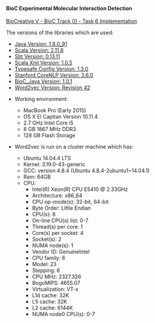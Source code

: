 #### BioC Experimental Molecular Interaction Detection

[BioCreative V - BioC Track (I) - Task 6 Implementation](http://www.biocreative.org/tasks/biocreative-v/track-1-bioc/)

The versions of the libraries which are used:  
* [Java Version: 1.8.0_91](http://download.oracle.com/otn-pub/java/jdk/8u91-b14/jdk-8u91-macosx-x64.dmg)
* [Scala Version: 2.11.8](http://search.maven.org/#search|ga|1|g%3A%22org.scala-lang%22%20AND%20v%3A%222.11.8%22)
* [Sbt Version: 0.13.11](https://dl.bintray.com/sbt/native-packages/sbt/0.13.11/sbt-0.13.11.zip)
* [Scala Xml Version: 1.0.5](http://search.maven.org/#artifactdetails|org.scala-lang.modules|scala-xml_2.11|1.0.5|bundle)
* [Typesafe Config Version: 1.3.0](http://search.maven.org/#artifactdetails|com.typesafe|config|1.3.0|)
* [Stanford CoreNLP Version: 3.6.0](http://nlp.stanford.edu/software/stanford-corenlp-full-2015-12-09.zip)
* [BioC_Java Version: 1.0.1](https://sourceforge.net/projects/bioc/files/BioC_Java_1.0.1.tar.gz/download)
* [Word2vec Version: Revision 42](http://word2vec.googlecode.com/svn/trunk/)

- Working environment:
  - MacBook Pro (Early 2015)
  - OS X El Capitan Version 10.11.4
  - 2.7 GHz Intel Core i5
  - 8 GB 1867 MHz DDR3
  - 128 GB Flash Storage

- Word2vec is run on a cluster machine which has:
  - Ubuntu 14.04.4 LTS
  - Kernel: 3.19.0-43-generic
  - GCC: version 4.8.4 (Ubuntu 4.8.4-2ubuntu1~14.04.1)
  - Ram: 64GB
  - CPU:
    - Intel(R) Xeon(R) CPU E5410 @ 2.33GHz
    - Architecture:          x86_64
    - CPU op-mode(s):        32-bit, 64-bit
    - Byte Order:            Little Endian
    - CPU(s):                8
    - On-line CPU(s) list:   0-7
    - Thread(s) per core:    1
    - Core(s) per socket:    4
    - Socket(s):             2
    - NUMA node(s):          1
    - Vendor ID:             GenuineIntel
    - CPU family:            6
    - Model:                 23
    - Stepping:              6
    - CPU MHz:               2327.326
    - BogoMIPS:              4655.07
    - Virtualization:        VT-x
    - L1d cache:             32K
    - L1i cache:             32K
    - L2 cache:              6144K
    - NUMA node0 CPU(s):     0-7